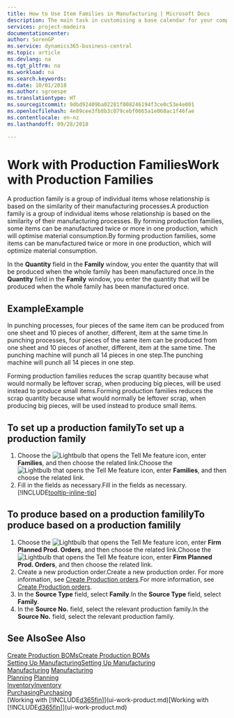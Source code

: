 ```yaml
---
title: How to Use Item Families in Manufacturing | Microsoft Docs
description: The main task in customising a base calendar for your company, or one of its business partners, is to enter any changes to working and nonworking day status.
services: project-madeira
documentationcenter: 
author: SorenGP
ms.service: dynamics365-business-central
ms.topic: article
ms.devlang: na
ms.tgt_pltfrm: na
ms.workload: na
ms.search.keywords: 
ms.date: 10/01/2018
ms.author: sgroespe
ms.translationtype: HT
ms.sourcegitcommit: 9dbd92409ba02281f008246194f3ce0c53e4e001
ms.openlocfilehash: 4e89cee3fb8b3c079cebf0665a1e068ac1f46fae
ms.contentlocale: en-nz
ms.lasthandoff: 09/28/2018

---
```

# <a name="work-with-production-families"></a><span data-ttu-id="9cd2d-103">Work with Production Families</span><span class="sxs-lookup"><span data-stu-id="9cd2d-103">Work with Production Families</span></span>
<span data-ttu-id="9cd2d-104">A production family is a group of individual items whose relationship is based on the similarity of their manufacturing processes.</span><span class="sxs-lookup"><span data-stu-id="9cd2d-104">A production family is a group of individual items whose relationship is based on the similarity of their manufacturing processes.</span></span> <span data-ttu-id="9cd2d-105">By forming production families, some items can be manufactured twice or more in one production, which will optimise material consumption.</span><span class="sxs-lookup"><span data-stu-id="9cd2d-105">By forming production families, some items can be manufactured twice or more in one production, which will optimize material consumption.</span></span>

<span data-ttu-id="9cd2d-106">In the **Quantity** field in the **Family** window, you enter the quantity that will be produced when the whole family has been manufactured once.</span><span class="sxs-lookup"><span data-stu-id="9cd2d-106">In the **Quantity** field in the **Family** window, you enter the quantity that will be produced when the whole family has been manufactured once.</span></span>

## <a name="example"></a><span data-ttu-id="9cd2d-107">Example</span><span class="sxs-lookup"><span data-stu-id="9cd2d-107">Example</span></span>
<span data-ttu-id="9cd2d-108">In punching processes, four pieces of the same item can be produced from one sheet and 10 pieces of another, different, item at the same time.</span><span class="sxs-lookup"><span data-stu-id="9cd2d-108">In punching processes, four pieces of the same item can be produced from one sheet and 10 pieces of another, different, item at the same time.</span></span> <span data-ttu-id="9cd2d-109">The punching machine will punch all 14 pieces in one step.</span><span class="sxs-lookup"><span data-stu-id="9cd2d-109">The punching machine will punch all 14 pieces in one step.</span></span>

<span data-ttu-id="9cd2d-110">Forming production families reduces the scrap quantity because what would normally be leftover scrap, when producing big pieces, will be used instead to produce small items.</span><span class="sxs-lookup"><span data-stu-id="9cd2d-110">Forming production families reduces the scrap quantity because what would normally be leftover scrap, when producing big pieces, will be used instead to produce small items.</span></span>

## <a name="to-set-up-a-production-family"></a><span data-ttu-id="9cd2d-111">To set up a production family</span><span class="sxs-lookup"><span data-stu-id="9cd2d-111">To set up a production family</span></span>
1. <span data-ttu-id="9cd2d-112">Choose the ![Lightbulb that opens the Tell Me feature](media/ui-search/search_small.png "Tell me what you want to do") icon, enter **Families**, and then choose the related link.</span><span class="sxs-lookup"><span data-stu-id="9cd2d-112">Choose the ![Lightbulb that opens the Tell Me feature](media/ui-search/search_small.png "Tell me what you want to do") icon, enter **Families**, and then choose the related link.</span></span>
2. <span data-ttu-id="9cd2d-113">Fill in the fields as necessary.</span><span class="sxs-lookup"><span data-stu-id="9cd2d-113">Fill in the fields as necessary.</span></span> [!INCLUDE[tooltip-inline-tip](includes/tooltip-inline-tip_md.md)]

## <a name="to-produce-based-on-a-production-familily"></a><span data-ttu-id="9cd2d-114">To produce based on a production familily</span><span class="sxs-lookup"><span data-stu-id="9cd2d-114">To produce based on a production familily</span></span>
1. <span data-ttu-id="9cd2d-115">Choose the ![Lightbulb that opens the Tell Me feature](media/ui-search/search_small.png "Tell me what you want to do") icon, enter **Firm Planned Prod. Orders**, and then choose the related link.</span><span class="sxs-lookup"><span data-stu-id="9cd2d-115">Choose the ![Lightbulb that opens the Tell Me feature](media/ui-search/search_small.png "Tell me what you want to do") icon, enter **Firm Planned Prod. Orders**, and then choose the related link.</span></span>
2. <span data-ttu-id="9cd2d-116">Create a new production order.</span><span class="sxs-lookup"><span data-stu-id="9cd2d-116">Create a new production order.</span></span> <span data-ttu-id="9cd2d-117">For more information, see [Create Production orders](production-how-to-create-production-orders.md).</span><span class="sxs-lookup"><span data-stu-id="9cd2d-117">For more information, see [Create Production orders](production-how-to-create-production-orders.md).</span></span>
3. <span data-ttu-id="9cd2d-118">In the **Source Type** field, select **Family**.</span><span class="sxs-lookup"><span data-stu-id="9cd2d-118">In the **Source Type** field, select **Family**.</span></span>  
4. <span data-ttu-id="9cd2d-119">In the **Source No.** field, select the relevant production family.</span><span class="sxs-lookup"><span data-stu-id="9cd2d-119">In the **Source No.** field, select the relevant production family.</span></span>

## <a name="see-also"></a><span data-ttu-id="9cd2d-120">See Also</span><span class="sxs-lookup"><span data-stu-id="9cd2d-120">See Also</span></span>
[<span data-ttu-id="9cd2d-121">Create Production BOMs</span><span class="sxs-lookup"><span data-stu-id="9cd2d-121">Create Production BOMs</span></span>](production-how-to-create-production-boms.md)  
[<span data-ttu-id="9cd2d-122">Setting Up Manufacturing</span><span class="sxs-lookup"><span data-stu-id="9cd2d-122">Setting Up Manufacturing</span></span>](production-configure-production-processes.md)  
<span data-ttu-id="9cd2d-123">[Manufacturing](production-manage-manufacturing.md)  </span><span class="sxs-lookup"><span data-stu-id="9cd2d-123">[Manufacturing](production-manage-manufacturing.md)  </span></span>  
<span data-ttu-id="9cd2d-124">[Planning](production-planning.md) </span><span class="sxs-lookup"><span data-stu-id="9cd2d-124">[Planning](production-planning.md) </span></span>  
[<span data-ttu-id="9cd2d-125">Inventory</span><span class="sxs-lookup"><span data-stu-id="9cd2d-125">Inventory</span></span>](inventory-manage-inventory.md)  
[<span data-ttu-id="9cd2d-126">Purchasing</span><span class="sxs-lookup"><span data-stu-id="9cd2d-126">Purchasing</span></span>](purchasing-manage-purchasing.md)  
<span data-ttu-id="9cd2d-127">[Working with [!INCLUDE[d365fin](includes/d365fin_md.md)]](ui-work-product.md)</span><span class="sxs-lookup"><span data-stu-id="9cd2d-127">[Working with [!INCLUDE[d365fin](includes/d365fin_md.md)]](ui-work-product.md)</span></span>

